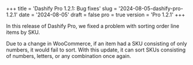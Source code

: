 +++
title = 'Dashify Pro 1.2.1: Bug fixes'
slug = '2024-08-05-dashify-pro-1.2.1'
date = '2024-08-05'
draft = false
pro = true
version = 'Pro 1.2.1'
+++

In this release of Dashify Pro, we fixed a problem with sorting order line items by SKU.

Due to a change in WooCommerce, if an item had a SKU consisting of only numbers, it would fail to sort. With this update, it can sort SKUs consisting of numbers, letters, or any combination once again.
